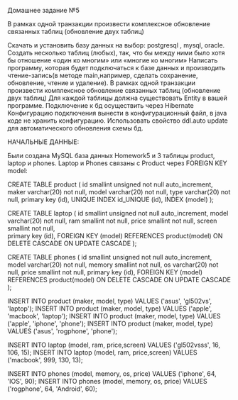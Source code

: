 Домашнее задание №5

В рамках одной транзакции произвести комплексное обновление связанных таблиц (обновление двух таблиц)

Скачать и установить базу данных на выбор: postgresql ,  mysql, oracle.
Создать несколько таблиц (любых), так, что бы между ними было хотя бы отношение «один ко многим» или «многие ко многим»
Написать программу, которая будет подключаться к базе данных и производить чтение-запись(в методе main,например, сделать сохранение, обновление, чтение и удаление). 
В рамках одной транзакции произвести комплексное обновление связанных таблиц (обновление двух таблиц)
Для каждой таблицы должна существовать Entity в вашей программе.
Подключение к бд осуществить через Hibernate
Конфигурацию подключения вынести в конфигурационный файл, в java коде не хранить конфигурацию.
Использовать свойство  ddl.auto update для автоматического обновления схемы бд.

НАЧАЛЬНЫЕ ДАННЫЕ:

Были создана MySQL база данных Homework5 и 3 таблицы product, laptop и phones. Laptop и Phones связаны с Product через FOREIGN KEY model:

CREATE TABLE product 
(
id smallint unsigned not null auto_increment, 
maker varchar(20) not null, 
model varchar(20) not null, 
type varchar(20) not null, 
primary key (id),
UNIQUE INDEX id_UNIQUE (id),
INDEX (model)
);

CREATE TABLE laptop 
(
id smallint unsigned not null auto_increment, 
model varchar(20) not null, 
ram smallint not null,
price smallint not null,
screen smallint not null,  
primary key (id),
FOREIGN KEY (model) REFERENCES product(model) ON DELETE CASCADE ON UPDATE CASCADE
);

CREATE TABLE phones 
(
id smallint unsigned not null auto_increment, 
model varchar(20) not null, 
memory smallint not null,
os varchar(20) not null, 
price smallint not null, 
primary key (id),
FOREIGN KEY (model) REFERENCES product(model) ON DELETE CASCADE ON UPDATE CASCADE
);

INSERT INTO product (maker, model, type) VALUES ('asus', 'gl502vs', 'laptop');
INSERT INTO product (maker, model, type) VALUES ('apple', 'macbook', 'laptop');
INSERT INTO product (maker, model, type) VALUES ('apple', 'iphone', 'phone');
INSERT INTO product (maker, model, type) VALUES ('asus', 'rogphone', 'phone');

INSERT INTO laptop (model, ram, price,screen) VALUES ('gl502vsss', 16, 106, 15);
INSERT INTO laptop (model, ram, price,screen) VALUES ('macbook', 999, 130, 13);

INSERT INTO phones (model, memory, os, price) VALUES ('iphone', 64, 'IOS', 90);
INSERT INTO phones (model, memory, os, price) VALUES ('rogphone', 64, 'Android', 60);
